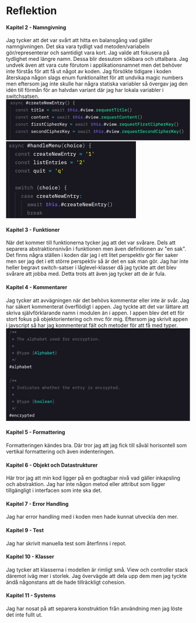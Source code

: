 Reflektion
=============
#### Kapitel 2 - Namngivning
Jag tycker att det var svårt att hitta en balansgång vad gäller namngivningen. Det ska vara tydligt vad metoden/variabeln gör/representerar och samtidigt vara kort. Jag valde att fokusera på tydlighet med längre namn. Dessa blir dessutom sökbara och uttalbara.
Jag undvek även att vara cute förutom i applikationsnamnet men det behöver inte förstås för att få ut något av koden.
Jag försökte tidigare i koden återskapa någon slags enum funktionalitet för att undvika magic numbers men eftersom jag inte skulle har några statiska variabler så övergav jag den idén till förmån för an halvdan variant där jag har lokala variabler i switchsatsen.
![Screenshot of Long names](./images/longNames.jpg "Long Names")
![Screenshot lack of magic numbers](./images/noMagicNumbers.jpg "No magic numbers")

#### Kapitel 3 - Funktioner
När det kommer till funktionerna tycker jag att det var svårare. Dels att separera abstraktionsnivån i funktionen men även definitionen av "en sak". Det finns några ställen i koden där jag i ett litet perspektiv gör fler saker men ser jag det i ett större perspektiv så är det en sak man gör.
Jag har inte heller begravt switch-satser i låglevel-klasser då jag tyckte att det blev svårare att jobba med. Detta trots att även jag tycker att de är fula.

#### Kapitel 4 - Kommentarer
Jag tycker att avvägningen när det behövs kommentar eller inte är svår. Jag har säkert kommenterat överflödigt i appen. Jag tyckte att det var lättare att skriva självförklarande namn i modulen än i appen. I appen blev det ett för stort fokus på objektorientering och mvc för mig.
Eftersom jag skrivit appen i javscript så har jag kommenterat fält och metoder för att få med typer.
![Screenshot of fields](./images/fields.jpg "Fields")

#### Kapitel 5 - Formattering
Formatteringen kändes bra. Där tror jag att jag fick till såväl horisontell som vertikal formattering och även indenteringen.

#### Kapitel 6 - Objekt och Datastrukturer
Här tror jag att min kod ligger på en godtagbar nivå vad gäller inkapsling och abstraktion. Jag har inte någon metod eller attribut som ligger tillgängligt i interfacen som inte ska det.

#### Kapitel 7 - Error Handling
Jag har error handling med i koden men hade kunnat utveckla den mer.

#### Kapitel 9 - Test
Jag har skrivit manuella test som återfinns i repot.

#### Kapitel 10 - Klasser
Jag tycker att klasserna i modellen är rimligt små. View och controller stack däremot iväg mer i storlek. Jag övervägde att dela upp dem men jag tyckte ändå någonstans att de hade tillräckligt cohesion.

#### Kapitel 11 - Systems
Jag har nosat på att separera konstruktion från användning men jag löste det inte fullt ut.
